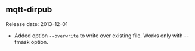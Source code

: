 ## mqtt-dirpub
Release date: 2013-12-01
* Added option `--overwrite` to write over existing file. Works only with --fmask option.

